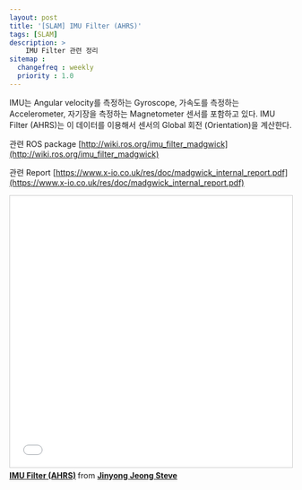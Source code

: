 ```yaml
---
layout: post
title: '[SLAM] IMU Filter (AHRS)'
tags: [SLAM]
description: >
    IMU Filter 관련 정리
sitemap :
  changefreq : weekly
  priority : 1.0
---
```


IMU는 Angular velocity를 측정하는 Gyroscope, 가속도를 측정하는 Accelerometer, 자기장을 측정하는 Magnetometer 센서를 포함하고 있다. IMU Filter (AHRS)는 이 데이터를 이용해서 센서의 Global 회전 (Orientation)을 계산한다.

관련 ROS package [http://wiki.ros.org/imu_filter_madgwick](http://wiki.ros.org/imu_filter_madgwick)

관련 Report [https://www.x-io.co.uk/res/doc/madgwick_internal_report.pdf](https://www.x-io.co.uk/res/doc/madgwick_internal_report.pdf)

<iframe src="//www.slideshare.net/slideshow/embed_code/key/rhqDlzVDed1uNT" width="595" height="485" frameborder="0" marginwidth="0" marginheight="0" scrolling="no" style="border:1px solid #CCC; border-width:1px; margin-bottom:5px; max-width: 100%;" allowfullscreen> </iframe> <div style="margin-bottom:5px"> <strong> <a href="//www.slideshare.net/JinyongJeongSteve/imu-filter-ahrs-218245013" title="IMU Filter (AHRS)" target="_blank">IMU Filter (AHRS)</a> </strong> from <strong><a href="https://www.slideshare.net/JinyongJeongSteve" target="_blank">Jinyong Jeong Steve</a></strong> </div>



